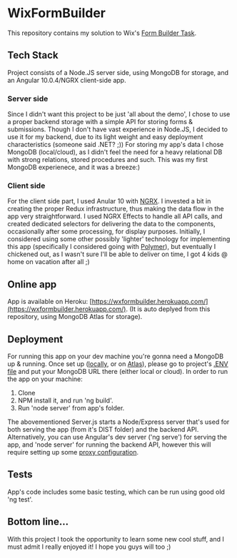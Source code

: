 # WixFormBuilder

This repository contains my solution to Wix's [Form Builder Task](https://github.com/wix-incubator/form-builder-exam).
## Tech Stack
Project consists of a Node.JS server side, using MongoDB for storage, and an Angular 10.0.4/NGRX client-side app.

### Server side
Since I didn't want this project to be just 'all about the demo', I chose to use a proper backend storage with a simple API for storing forms & submissions.
Though I don't have vast experience in Node.JS, I decided to use it for my backend, due to its light weight and easy deployment characteristics (someone said .NET? ;))
For storing my app's data I chose MongoDB (local/cloud), as I didn't feel the need for a heavy relational DB with strong relations, stored procedures and such. This was my first MongoDB experienece, and it was a breeze:)

### Client side
For the client side part, I used Anular 10 with [NGRX](https://ngrx.io/). I invested a bit in creating the proper Redux infrastructure, thus making the data flow in the app very straightforward.  I used NGRX Effects to handle all API calls, and created dedicated selectors for delivering the data to the components, occasionally after some processing, for display purposes.
Initially, I considered using some other possibly 'lighter' technology for implementing this app (specifically I considered going with [Polymer](https://www.polymer-project.org/)), but eventually I chickened out, as I wasn't sure I'll be able to deliver on time, I got 4 kids @ home on vacation after all ;)


## Online app

App is available on Heroku: [https://wxformbuilder.herokuapp.com/](https://wxformbuilder.herokuapp.com/). 
(It is auto deplyed from this repository, using MongoDB Atlas for storage).

## Deployment
For running this app on your dev machine you're gonna need a MongoDB up & running. Once set up ([locally](https://docs.mongodb.com/manual/installation/), or on [Atlas](https://www.mongodb.com/cloud/atlas)), please go to project's [.ENV file](https://github.com/bunsenbeaker/wix-form-builder/blob/master/.env) and put your MongoDB URL there (either local or cloud).
In order to run the app on your machine:
1. Clone
2. NPM install it, and run 'ng build'.
3. Run 'node server' from app's folder.

The abovementioned Server.js starts a Node/Express server that's used for both serving the app (from it's DIST folder) and the backend API.
Alternatively, you can use Angular's dev server ('ng serve') for serving the app, and 'node server' for running the backend API, however this will require setting up some [proxy configuration](https://angular.io/guide/build#proxying-to-a-backend-server).

## Tests
App's code includes some basic testing, which can be run using good old 'ng test'.

## Bottom line...
With this project I took the opportunity to learn some new cool stuff, and I must admit I really enjoyed it! I hope you guys will too ;)
